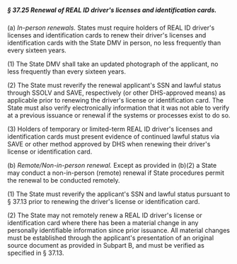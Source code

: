 ##### § 37.25 Renewal of REAL ID driver's licenses and identification cards. #####

(a) *In-person renewals.* States must require holders of REAL ID driver's licenses and identification cards to renew their driver's licenses and identification cards with the State DMV in person, no less frequently than every sixteen years.

(1) The State DMV shall take an updated photograph of the applicant, no less frequently than every sixteen years.

(2) The State must reverify the renewal applicant's SSN and lawful status through SSOLV and SAVE, respectively (or other DHS-approved means) as applicable prior to renewing the driver's license or identification card. The State must also verify electronically information that it was not able to verify at a previous issuance or renewal if the systems or processes exist to do so.

(3) Holders of temporary or limited-term REAL ID driver's licenses and identification cards must present evidence of continued lawful status via SAVE or other method approved by DHS when renewing their driver's license or identification card.

(b) *Remote/Non-in-person renewal.* Except as provided in (b)(2) a State may conduct a non-in-person (remote) renewal if State procedures permit the renewal to be conducted remotely.

(1) The State must reverify the applicant's SSN and lawful status pursuant to § 37.13 prior to renewing the driver's license or identification card.

(2) The State may not remotely renew a REAL ID driver's license or identification card where there has been a material change in any personally identifiable information since prior issuance. All material changes must be established through the applicant's presentation of an original source document as provided in Subpart B, and must be verified as specified in § 37.13.